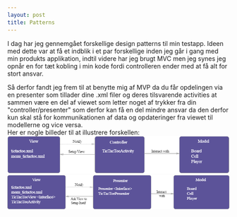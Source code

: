```yaml
---
layout: post
title: Patterns
---
```

I dag har jeg gennemgået forskellige design patterns til min testapp. Ideen med dette var at få et indblik i et par forskellige inden jeg
går i gang med min produkts applikation,
indtil videre har jeg brugt MVC men jeg synes jeg opnår en for tæt kobling i min kode fordi controlleren ender med at få alt for stort
ansvar. <br>
<!--more-->
Så derfor fandt jeg frem til at benytte mig af MVP da du får opdelingen via en presenter som tillader dine .xml filer og 
deres tilsvarende activities at sammen være en del af viewet som letter noget af trykker fra din "controller/presenter" som derfor kan få
en del mindre ansvar da den derfor kun skal stå for kommunikationen af data og opdateringer fra viewet til modellerne og vice versa. <br>
Her er nogle billeder til at illustrere forskellen: <br>
![](/images/MVC.PNG) <br>
![](/images/MVP.PNG)

